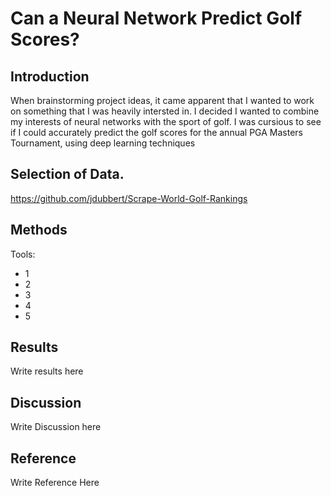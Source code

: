 # Can a Neural Network Predict Golf Scores?
## Introduction
When brainstorming project ideas, it came apparent that I wanted to work on something that I was heavily intersted in. I decided I wanted to combine my interests of neural networks with the sport of golf.
I was cursious to see if I could accurately predict the golf scores for the annual PGA Masters Tournament, using deep learning techniques
## Selection of Data.
https://github.com/jdubbert/Scrape-World-Golf-Rankings
## Methods
Tools:
* 1
* 2
* 3
* 4
* 5
## Results
Write results here
## Discussion
Write Discussion here
## Reference
Write Reference Here
